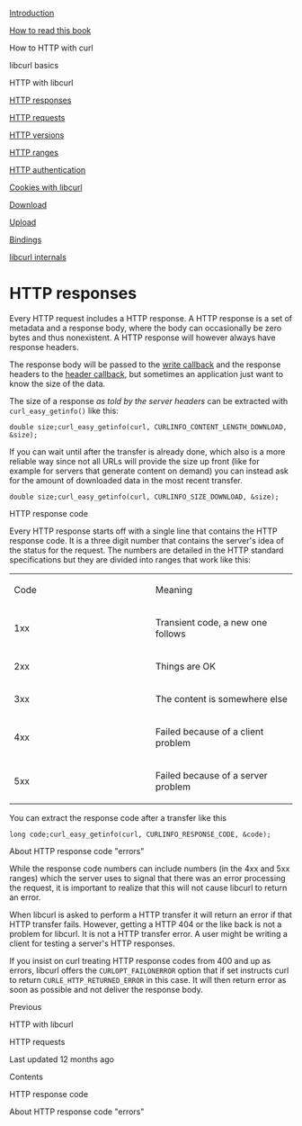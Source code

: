 <a href="../index.html" class="link-a079aa82--primary-53a25e66--logoLink-10d08504"></a>





<a href="../index.html" class="link-a079aa82--primary-53a25e66--logoLink-10d08504"></a>





<a href="../index.html" class="navButton-94f2579c--navButtonClickable-161b88ca"><span class="text-4505230f--UIH300-2063425d--textContentFamily-49a318e1--navButtonLabel-14a4968f">Introduction</span></a>

<a href="../how-to-read.html" class="navButton-94f2579c--navButtonClickable-161b88ca"><span class="text-4505230f--UIH300-2063425d--textContentFamily-49a318e1--navButtonLabel-14a4968f">How to read this book</span></a>





<span class="text-4505230f--UIH300-2063425d--textContentFamily-49a318e1--navButtonLabel-14a4968f">How to HTTP with curl</span>

<span class="text-4505230f--UIH300-2063425d--textContentFamily-49a318e1--navButtonLabel-14a4968f">libcurl basics</span>

<span class="text-4505230f--UIH300-2063425d--textContentFamily-49a318e1--navButtonLabel-14a4968f">HTTP with libcurl</span>

<a href="responses.html" class="navButton-94f2579c--pageItemWithChildrenNested-2c5d8183--navButtonClickable-161b88ca--navButtonOpened-6a88552e"><span class="text-4505230f--UIH300-2063425d--textContentFamily-49a318e1--navButtonLabel-14a4968f">HTTP responses</span></a>

<a href="requests.html" class="navButton-94f2579c--pageItemWithChildrenNested-2c5d8183--navButtonClickable-161b88ca"><span class="text-4505230f--UIH300-2063425d--textContentFamily-49a318e1--navButtonLabel-14a4968f">HTTP requests</span></a>

<a href="versions.html" class="navButton-94f2579c--pageItemWithChildrenNested-2c5d8183--navButtonClickable-161b88ca"><span class="text-4505230f--UIH300-2063425d--textContentFamily-49a318e1--navButtonLabel-14a4968f">HTTP versions</span></a>

<a href="ranges.html" class="navButton-94f2579c--pageItemWithChildrenNested-2c5d8183--navButtonClickable-161b88ca"><span class="text-4505230f--UIH300-2063425d--textContentFamily-49a318e1--navButtonLabel-14a4968f">HTTP ranges</span></a>

<a href="auth.html" class="navButton-94f2579c--pageItemWithChildrenNested-2c5d8183--navButtonClickable-161b88ca"><span class="text-4505230f--UIH300-2063425d--textContentFamily-49a318e1--navButtonLabel-14a4968f">HTTP authentication</span></a>

<a href="cookies.html" class="navButton-94f2579c--pageItemWithChildrenNested-2c5d8183--navButtonClickable-161b88ca"><span class="text-4505230f--UIH300-2063425d--textContentFamily-49a318e1--navButtonLabel-14a4968f">Cookies with libcurl</span></a>

<a href="download.html" class="navButton-94f2579c--pageItemWithChildrenNested-2c5d8183--navButtonClickable-161b88ca"><span class="text-4505230f--UIH300-2063425d--textContentFamily-49a318e1--navButtonLabel-14a4968f">Download</span></a>

<a href="upload.html" class="navButton-94f2579c--pageItemWithChildrenNested-2c5d8183--navButtonClickable-161b88ca"><span class="text-4505230f--UIH300-2063425d--textContentFamily-49a318e1--navButtonLabel-14a4968f">Upload</span></a>

<a href="../bindings.html" class="navButton-94f2579c--navButtonClickable-161b88ca"><span class="text-4505230f--UIH300-2063425d--textContentFamily-49a318e1--navButtonLabel-14a4968f">Bindings</span></a>

<a href="../internals.html" class="navButton-94f2579c--navButtonClickable-161b88ca"><span class="text-4505230f--UIH300-2063425d--textContentFamily-49a318e1--navButtonLabel-14a4968f">libcurl internals</span></a>

<a href="../bookindex.html" class="navButton-94f2579c--navButtonClickable-161b88ca"><span class="text-4505230f--UIH300-2063425d--textContentFamily-49a318e1--navButtonLabel-14a4968f"></span></a>





# <span class="text-4505230f--DisplayH900-bfb998fa--textContentFamily-49a318e1">HTTP responses</span>

<span class="text-4505230f--UIH300-2063425d--textUIFamily-5ebd8e40--text-8ee2c8b2"></span>

<span class="text-4505230f--UIH300-2063425d--textUIFamily-5ebd8e40--text-8ee2c8b2"></span>

<span class="text-4505230f--TextH400-3033861f--textContentFamily-49a318e1"><span data-key="a6a3f7c148af426ebd8617e73c472f76"><span data-offset-key="a6a3f7c148af426ebd8617e73c472f76:0">Every HTTP request includes a HTTP response. A HTTP response is a set of metadata and a response body, where the body can occasionally be zero bytes and thus nonexistent. A HTTP response will however always have response headers.</span></span></span>

<span class="text-4505230f--TextH400-3033861f--textContentFamily-49a318e1"><span data-key="56f9fecbcf9a49c7902f274c277290d9"><span data-offset-key="56f9fecbcf9a49c7902f274c277290d9:0">The response body will be passed to the </span></span><a href="../libcurl/callbacks/write.html" class="link-a079aa82--primary-53a25e66--link-faf6c434"><span data-key="2689f3d8f1274835abf7627e691fba10"><span data-offset-key="2689f3d8f1274835abf7627e691fba10:0">write callback</span></span></a><span data-key="2f6bf47de30343c7a866e4d265b7a749"><span data-offset-key="2f6bf47de30343c7a866e4d265b7a749:0"> and the response headers to the </span></span><a href="../libcurl/callbacks/header.html" class="link-a079aa82--primary-53a25e66--link-faf6c434"><span data-key="5025ff886612473dafa337b74a878918"><span data-offset-key="5025ff886612473dafa337b74a878918:0">header callback</span></span></a><span data-key="8ecadaabbfd04c108177731d0dd4e6bc"><span data-offset-key="8ecadaabbfd04c108177731d0dd4e6bc:0">, but sometimes an application just want to know the size of the data.</span></span></span>

<span class="text-4505230f--TextH400-3033861f--textContentFamily-49a318e1"><span data-key="7bb7fe21fdfd4277bc98e0c620feedf5"><span data-offset-key="7bb7fe21fdfd4277bc98e0c620feedf5:0">The size of a response </span><span data-offset-key="7bb7fe21fdfd4277bc98e0c620feedf5:1">_as told by the server headers_</span><span data-offset-key="7bb7fe21fdfd4277bc98e0c620feedf5:2"> can be extracted with </span><span data-offset-key="7bb7fe21fdfd4277bc98e0c620feedf5:3">`curl_easy_getinfo()`</span><span data-offset-key="7bb7fe21fdfd4277bc98e0c620feedf5:4"> like this:</span></span></span>

    double size;curl_easy_getinfo(curl, CURLINFO_CONTENT_LENGTH_DOWNLOAD, &size);

<span class="text-4505230f--TextH400-3033861f--textContentFamily-49a318e1"><span data-key="93beb1c59e5c45f79f030bd54db7232b"><span data-offset-key="93beb1c59e5c45f79f030bd54db7232b:0">If you can wait until after the transfer is already done, which also is a more reliable way since not all URLs will provide the size up front (like for example for servers that generate content on demand) you can instead ask for the amount of downloaded data in the most recent transfer.</span></span></span>

    double size;curl_easy_getinfo(curl, CURLINFO_SIZE_DOWNLOAD, &size);

<span class="text-4505230f--HeadingH700-04e1a2a3--textContentFamily-49a318e1"><span data-key="d28140fbd98e4e5881a6e500382a1865"><span data-offset-key="d28140fbd98e4e5881a6e500382a1865:0">HTTP response code</span></span></span>

<span class="text-4505230f--TextH400-3033861f--textContentFamily-49a318e1"><span data-key="4805e1f92e214979bfd37a82959b324f"><span data-offset-key="4805e1f92e214979bfd37a82959b324f:0">Every HTTP response starts off with a single line that contains the HTTP response code. It is a three digit number that contains the server's idea of the status for the request. The numbers are detailed in the HTTP standard specifications but they are divided into ranges that work like this:</span></span></span>

<table><colgroup><col style="width: 50%" /><col style="width: 50%" /></colgroup><tbody><tr class="odd"><td style="text-align: left;"><p><span class="text-4505230f--UIH400-4e41e82a--textContentFamily-49a318e1"><span data-key="0a9cb95ae64046808969aa90e291d38e"><span data-offset-key="0a9cb95ae64046808969aa90e291d38e:0">Code</span></span></span></p></td><td style="text-align: left;"><p><span class="text-4505230f--UIH400-4e41e82a--textContentFamily-49a318e1"><span data-key="305d4e1c4e0a4381bafc2a0e24567209"><span data-offset-key="305d4e1c4e0a4381bafc2a0e24567209:0">Meaning</span></span></span></p></td></tr><tr class="even"><td style="text-align: left;"><p><span class="text-4505230f--TextH400-3033861f--textContentFamily-49a318e1"><span data-key="b8995889f5414055b7aec94dfe4636ce"><span data-offset-key="b8995889f5414055b7aec94dfe4636ce:0">1xx</span></span></span></p></td><td style="text-align: left;"><p><span class="text-4505230f--TextH400-3033861f--textContentFamily-49a318e1"><span data-key="7a2551a3bed647ffa61ea90998d8301d"><span data-offset-key="7a2551a3bed647ffa61ea90998d8301d:0">Transient code, a new one follows</span></span></span></p></td></tr><tr class="odd"><td style="text-align: left;"><p><span class="text-4505230f--TextH400-3033861f--textContentFamily-49a318e1"><span data-key="6ac514f0c45b4f96b14bf84857c23b38"><span data-offset-key="6ac514f0c45b4f96b14bf84857c23b38:0">2xx</span></span></span></p></td><td style="text-align: left;"><p><span class="text-4505230f--TextH400-3033861f--textContentFamily-49a318e1"><span data-key="e9a547ef53da41b397e0e18f9a6fdab4"><span data-offset-key="e9a547ef53da41b397e0e18f9a6fdab4:0">Things are OK</span></span></span></p></td></tr><tr class="even"><td style="text-align: left;"><p><span class="text-4505230f--TextH400-3033861f--textContentFamily-49a318e1"><span data-key="8b584b9c0185407c85337b64d76e4135"><span data-offset-key="8b584b9c0185407c85337b64d76e4135:0">3xx</span></span></span></p></td><td style="text-align: left;"><p><span class="text-4505230f--TextH400-3033861f--textContentFamily-49a318e1"><span data-key="fa2df1a907294e25bf994d0b8d53e5e5"><span data-offset-key="fa2df1a907294e25bf994d0b8d53e5e5:0">The content is somewhere else</span></span></span></p></td></tr><tr class="odd"><td style="text-align: left;"><p><span class="text-4505230f--TextH400-3033861f--textContentFamily-49a318e1"><span data-key="3405535392b9454a98133c29024c1227"><span data-offset-key="3405535392b9454a98133c29024c1227:0">4xx</span></span></span></p></td><td style="text-align: left;"><p><span class="text-4505230f--TextH400-3033861f--textContentFamily-49a318e1"><span data-key="2d6fd56389414fe983de8ba6629aa8cf"><span data-offset-key="2d6fd56389414fe983de8ba6629aa8cf:0">Failed because of a client problem</span></span></span></p></td></tr><tr class="even"><td style="text-align: left;"><p><span class="text-4505230f--TextH400-3033861f--textContentFamily-49a318e1"><span data-key="f257c1cce2174d9185dfc2864a10a658"><span data-offset-key="f257c1cce2174d9185dfc2864a10a658:0">5xx</span></span></span></p></td><td style="text-align: left;"><p><span class="text-4505230f--TextH400-3033861f--textContentFamily-49a318e1"><span data-key="906519d366e842718ff6b139cebfaf3b"><span data-offset-key="906519d366e842718ff6b139cebfaf3b:0">Failed because of a server problem</span></span></span></p></td></tr></tbody></table>

<span class="text-4505230f--TextH400-3033861f--textContentFamily-49a318e1"><span data-key="f2359815671f49fcab73068987ce01ac"><span data-offset-key="f2359815671f49fcab73068987ce01ac:0">You can extract the response code after a transfer like this</span></span></span>

    long code;curl_easy_getinfo(curl, CURLINFO_RESPONSE_CODE, &code);

<span class="text-4505230f--HeadingH700-04e1a2a3--textContentFamily-49a318e1"><span data-key="6703898ada3340f3a7df2efd39d447dd"><span data-offset-key="6703898ada3340f3a7df2efd39d447dd:0">About HTTP response code "errors"</span></span></span>

<span class="text-4505230f--TextH400-3033861f--textContentFamily-49a318e1"><span data-key="48a7120d58694f8da8d1188889532936"><span data-offset-key="48a7120d58694f8da8d1188889532936:0">While the response code numbers can include numbers (in the 4xx and 5xx ranges) which the server uses to signal that there was an error processing the request, it is important to realize that this will not cause libcurl to return an error.</span></span></span>

<span class="text-4505230f--TextH400-3033861f--textContentFamily-49a318e1"><span data-key="32f02cea10424fd98dfb0c6d8b4320c7"><span data-offset-key="32f02cea10424fd98dfb0c6d8b4320c7:0">When libcurl is asked to perform a HTTP transfer it will return an error if that HTTP transfer fails. However, getting a HTTP 404 or the like back is not a problem for libcurl. It is not a HTTP transfer error. A user might be writing a client for testing a server's HTTP responses.</span></span></span>

<span class="text-4505230f--TextH400-3033861f--textContentFamily-49a318e1"><span data-key="b3834928f8014040b16640320f927b31"><span data-offset-key="b3834928f8014040b16640320f927b31:0">If you insist on curl treating HTTP response codes from 400 and up as errors, libcurl offers the </span><span data-offset-key="b3834928f8014040b16640320f927b31:1">`CURLOPT_FAILONERROR`</span><span data-offset-key="b3834928f8014040b16640320f927b31:2"> option that if set instructs curl to return </span><span data-offset-key="b3834928f8014040b16640320f927b31:3">`CURLE_HTTP_RETURNED_ERROR`</span><span data-offset-key="b3834928f8014040b16640320f927b31:4"> in this case. It will then return error as soon as possible and not deliver the response body.</span></span></span>

<a href="../libcurl-http.html" class="reset-3c756112--card-6570f064--whiteCard-fff091a4--cardPrevious-56a5e674"></a>

<span class="text-4505230f--TextH200-a3425406--textContentFamily-49a318e1">Previous</span>

<span class="text-4505230f--UIH400-4e41e82a--textContentFamily-49a318e1">HTTP with libcurl</span>

<a href="requests.html" class="reset-3c756112--card-6570f064--whiteCard-fff091a4--cardNext-19241c42"></a>


<span class="text-4505230f--UIH400-4e41e82a--textContentFamily-49a318e1">HTTP requests</span>



<span class="text-4505230f--TextH200-a3425406--textContentFamily-49a318e1">Last updated 12 months ago</span>



<span class="text-4505230f--InfoH100-1e92e1d1--textContentFamily-49a318e1">Contents</span>

<a href="responses.html#http-response-code" class="reset-3c756112--menuItem-aa02f6ec--menuItemLight-757d5235--menuItemInline-173bdf97--pageTocItem-f4427024"></a>

<span class="text-4505230f--UIH300-2063425d--textContentFamily-49a318e1"><span class="text-4505230f--UIH200-50ead35f--textContentFamily-49a318e1">HTTP response code</span></span>

<a href="responses.html#about-http-response-code-errors" class="reset-3c756112--menuItem-aa02f6ec--menuItemLight-757d5235--menuItemInline-173bdf97--pageTocItem-f4427024"></a>

<span class="text-4505230f--UIH300-2063425d--textContentFamily-49a318e1"><span class="text-4505230f--UIH200-50ead35f--textContentFamily-49a318e1">About HTTP response code "errors"</span></span>
